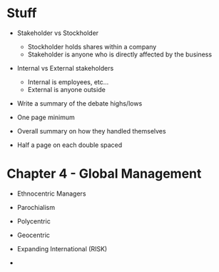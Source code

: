 
# Stuff

- Stakeholder vs Stockholder
	- Stockholder holds shares within a company
	- Stakeholder is anyone who is directly affected by the business

- Internal vs External stakeholders
	- Internal is employees, etc...
	- External is anyone outside 



- Write a summary of the debate highs/lows
- One page minimum
- Overall summary on how they handled themselves
- Half a page on each double spaced


# Chapter 4 - Global Management

-  Ethnocentric Managers
- Parochialism
- Polycentric
- Geocentric


- Expanding International (RISK) 

- 
